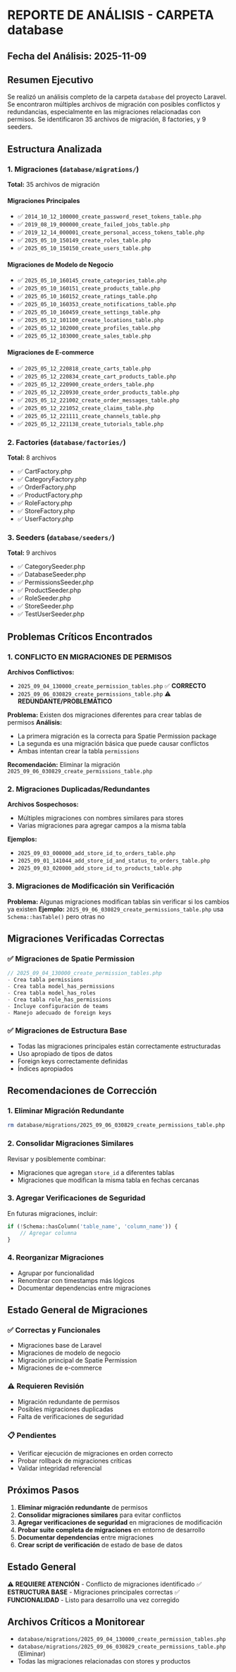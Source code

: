 # REPORTE DE ANÁLISIS - CARPETA database

## Fecha del Análisis: 2025-11-09

## Resumen Ejecutivo
Se realizó un análisis completo de la carpeta `database` del proyecto Laravel. Se encontraron múltiples archivos de migración con posibles conflictos y redundancias, especialmente en las migraciones relacionadas con permisos. Se identificaron 35 archivos de migración, 8 factories, y 9 seeders.

## Estructura Analizada

### 1. Migraciones (`database/migrations/`)
**Total:** 35 archivos de migración

#### Migraciones Principales
- ✅ `2014_10_12_100000_create_password_reset_tokens_table.php`
- ✅ `2019_08_19_000000_create_failed_jobs_table.php`
- ✅ `2019_12_14_000001_create_personal_access_tokens_table.php`
- ✅ `2025_05_10_150149_create_roles_table.php`
- ✅ `2025_05_10_150150_create_users_table.php`

#### Migraciones de Modelo de Negocio
- ✅ `2025_05_10_160145_create_categories_table.php`
- ✅ `2025_05_10_160151_create_products_table.php`
- ✅ `2025_05_10_160152_create_ratings_table.php`
- ✅ `2025_05_10_160353_create_notifications_table.php`
- ✅ `2025_05_10_160459_create_settings_table.php`
- ✅ `2025_05_12_101100_create_locations_table.php`
- ✅ `2025_05_12_102000_create_profiles_table.php`
- ✅ `2025_05_12_103000_create_sales_table.php`

#### Migraciones de E-commerce
- ✅ `2025_05_12_220818_create_carts_table.php`
- ✅ `2025_05_12_220834_create_cart_products_table.php`
- ✅ `2025_05_12_220900_create_orders_table.php`
- ✅ `2025_05_12_220930_create_order_products_table.php`
- ✅ `2025_05_12_221002_create_order_messages_table.php`
- ✅ `2025_05_12_221052_create_claims_table.php`
- ✅ `2025_05_12_221111_create_channels_table.php`
- ✅ `2025_05_12_221138_create_tutorials_table.php`

### 2. Factories (`database/factories/`)
**Total:** 8 archivos
- ✅ CartFactory.php
- ✅ CategoryFactory.php
- ✅ OrderFactory.php
- ✅ ProductFactory.php
- ✅ RoleFactory.php
- ✅ StoreFactory.php
- ✅ UserFactory.php

### 3. Seeders (`database/seeders/`)
**Total:** 9 archivos
- ✅ CategorySeeder.php
- ✅ DatabaseSeeder.php
- ✅ PermissionsSeeder.php
- ✅ ProductSeeder.php
- ✅ RoleSeeder.php
- ✅ StoreSeeder.php
- ✅ TestUserSeeder.php

## Problemas Críticos Encontrados

### 1. CONFLICTO EN MIGRACIONES DE PERMISOS
**Archivos Conflictivos:**
- `2025_09_04_130000_create_permission_tables.php` ✅ **CORRECTO**
- `2025_09_06_030829_create_permissions_table.php` ⚠️ **REDUNDANTE/PROBLEMÁTICO**

**Problema:** Existen dos migraciones diferentes para crear tablas de permisos
**Análisis:**
- La primera migración es la correcta para Spatie Permission package
- La segunda es una migración básica que puede causar conflictos
- Ambas intentan crear la tabla `permissions`

**Recomendación:** Eliminar la migración `2025_09_06_030829_create_permissions_table.php`

### 2. Migraciones Duplicadas/Redundantes
**Archivos Sospechosos:**
- Múltiples migraciones con nombres similares para stores
- Varias migraciones para agregar campos a la misma tabla

**Ejemplos:**
- `2025_09_03_000000_add_store_id_to_orders_table.php`
- `2025_09_01_141044_add_store_id_and_status_to_orders_table.php`
- `2025_09_03_020000_add_store_id_to_products_table.php`

### 3. Migraciones de Modificación sin Verificación
**Problema:** Algunas migraciones modifican tablas sin verificar si los cambios ya existen
**Ejemplo:** `2025_09_06_030829_create_permissions_table.php` usa `Schema::hasTable()` pero otras no

## Migraciones Verificadas Correctas

### ✅ Migraciones de Spatie Permission
```php
// 2025_09_04_130000_create_permission_tables.php
- Crea tabla permissions
- Crea tabla model_has_permissions
- Crea tabla model_has_roles
- Crea tabla role_has_permissions
- Incluye configuración de teams
- Manejo adecuado de foreign keys
```

### ✅ Migraciones de Estructura Base
- Todas las migraciones principales están correctamente estructuradas
- Uso apropiado de tipos de datos
- Foreign keys correctamente definidas
- Índices apropiados

## Recomendaciones de Corrección

### 1. Eliminar Migración Redundante
```bash
rm database/migrations/2025_09_06_030829_create_permissions_table.php
```

### 2. Consolidar Migraciones Similares
Revisar y posiblemente combinar:
- Migraciones que agregan `store_id` a diferentes tablas
- Migraciones que modifican la misma tabla en fechas cercanas

### 3. Agregar Verificaciones de Seguridad
En futuras migraciones, incluir:
```php
if (!Schema::hasColumn('table_name', 'column_name')) {
    // Agregar columna
}
```

### 4. Reorganizar Migraciones
- Agrupar por funcionalidad
- Renombrar con timestamps más lógicos
- Documentar dependencias entre migraciones

## Estado General de Migraciones

### ✅ Correctas y Funcionales
- Migraciones base de Laravel
- Migraciones de modelo de negocio
- Migración principal de Spatie Permission
- Migraciones de e-commerce

### ⚠️ Requieren Revisión
- Migración redundante de permisos
- Posibles migraciones duplicadas
- Falta de verificaciones de seguridad

### 📋 Pendientes
- Verificar ejecución de migraciones en orden correcto
- Probar rollback de migraciones críticas
- Validar integridad referencial

## Próximos Pasos

1. **Eliminar migración redundante** de permisos
2. **Consolidar migraciones similares** para evitar conflictos
3. **Agregar verificaciones de seguridad** en migraciones de modificación
4. **Probar suite completa de migraciones** en entorno de desarrollo
5. **Documentar dependencias** entre migraciones
6. **Crear script de verificación** de estado de base de datos

## Estado General
⚠️ **REQUIERE ATENCIÓN** - Conflicto de migraciones identificado
✅ **ESTRUCTURA BASE** - Migraciones principales correctas
✅ **FUNCIONALIDAD** - Listo para desarrollo una vez corregido

## Archivos Críticos a Monitorear
- `database/migrations/2025_09_04_130000_create_permission_tables.php`
- `database/migrations/2025_09_06_030829_create_permissions_table.php` (Eliminar)
- Todas las migraciones relacionadas con stores y productos
